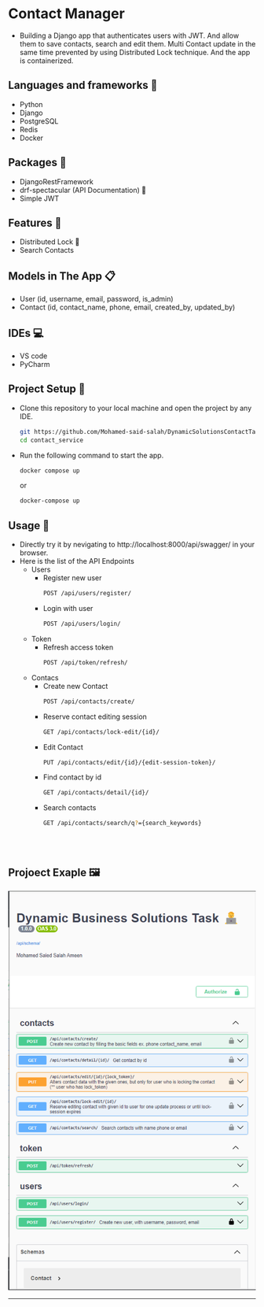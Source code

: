 # Contact Manager
 - Building a Django app that authenticates users with JWT. And allow them to save contacts, search and edit them.
   Multi Contact update in the same time prevented by using Distributed Lock technique. And the app is containerized.

## Languages and frameworks 📑
 - Python 
 - Django
 - PostgreSQL 
 - Redis 
 - Docker

## Packages 🔎
 - DjangoRestFramework
 - drf-spectacular (API Documentation) 📃
 - Simple JWT
 
## Features 🥇
 - Distributed Lock 🔐
 - Search Contacts

## Models in The App 📋
 - User (id, username, email, password, is_admin)
 - Contact (id, contact_name, phone, email, created_by, updated_by)

## IDEs 💻
 - VS code
 - PyCharm

## Project Setup 💽
 - Clone this repository to your local machine and open the project by any IDE.

   ``` bash
   git https://github.com/Mohamed-said-salah/DynamicSolutionsContactTask.git
   cd contact_service
   ```
 - Run the following command to start the app.
   ``` bash
   docker compose up
   ```
   or 
   ``` bash
   docker-compose up
   ```

## Usage 🚀
 - Directly try it by nevigating to http://localhost:8000/api/swagger/ in your browser.
 - Here is the list of the API Endpoints
   * Users
     - Register new user
       ``` bash
       POST /api/users/register/
       ```
     - Login with user
       ``` bash
       POST /api/users/login/
       ```
   * Token
     - Refresh access token
       ``` bash
       POST /api/token/refresh/
       ```
   * Contacs
     - Create new Contact
       ``` bash
       POST /api/contacts/create/
       ```
     - Reserve contact editing session
       ``` bash
       GET /api/contacts/lock-edit/{id}/
       ```
     - Edit Contact
       ``` bash
       PUT /api/contacts/edit/{id}/{edit-session-token}/
       ```
     - Find contact by id
       ``` bash
       GET /api/contacts/detail/{id}/
       ```
     - Search contacts
       ``` bash
       GET /api/contacts/search/q?={search_keywords}
       ```  

<br>
<br>

## Projoect Exaple 🖼️

<div align='center'>
<img src="https://github.com/Mohamed-said-salah/DynamicSolutionsContactTask/blob/main/screen_shots/Screenshot%202024-01-12%20113838.png?raw=true">
<hr/>
</div>
